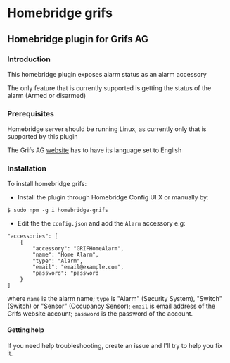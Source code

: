 # Homebridge grifs

## Homebridge plugin for Grifs AG

### Introduction
This homebridge plugin exposes alarm status as an alarm accessory

The only feature that is currently supported is getting the status of the alarm (Armed or disarmed)

### Prerequisites
Homebridge server should be running Linux, as currently only that is supported by this plugin

The Grifs AG [website](https://saugierdve.lt) has to have its language set to English

### Installation
To install homebridge grifs:
- Install the plugin through Homebridge Config UI X or manually by:
```
$ sudo npm -g i homebridge-grifs
```
- Edit the the `config.json` and add the `Alarm` accessory e.g:
```
"accessories": [
    {
        "accessory": "GRIFHomeAlarm",
        "name": "Home Alarm",
        "type": "Alarm",
        "email": "email@example.com",
        "password": "password
    }
]
```
where `name` is the alarm name; `type` is "Alarm" (Security System), "Switch" (Switch) or "Sensor" (Occupancy Sensor); `email` is email address of the Grifs website account; `password` is the password of the account.
#### Getting help
If you need help troubleshooting, create an issue and I'll try to help you fix it.

